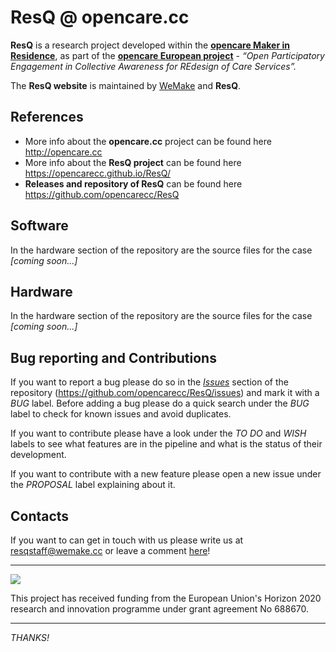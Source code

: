# ResQ @ opencare.cc
<b>ResQ</b> is a research project developed within the <b>[opencare Maker in Residence](http://wemake.cc/opencare/maker-in-residence-en/)</b>, as part of the <b>[opencare European project](http://opencare.cc)</b> - <i>“Open Participatory Engagement in Collective Awareness for REdesign of Care Services”.</i>

The <b>ResQ website</b> is maintained by [WeMake](http://wemake.cc/) and <b>ResQ</b>.

## References
* More info about the <b>opencare.cc</b> project can be found here <http://opencare.cc>
* More info about the <b>ResQ project</b> can be found here <https://opencarecc.github.io/ResQ/>
* <b>Releases and repository of ResQ</b> can be found here <https://github.com/opencarecc/ResQ>

## Software
In the hardware section of the repository are the source files for the case *[coming soon...]*

## Hardware
In the hardware section of the repository are the source files for the case *[coming soon...]*

## Bug reporting and Contributions
If you want to report a bug please do so in the *[Issues](https://github.com/opencarecc/ResQ/issues)* section of the repository (<https://github.com/opencarecc/ResQ/issues>) and mark it with a *BUG* label. Before adding a bug please do a quick search under the *BUG* label to check for known issues and avoid duplicates.

If you want to contribute please have a look under the *TO DO* and *WISH* labels to see what features are in the pipeline and what is the status of their development.

If you want to contribute with a new feature please open a new issue under the *PROPOSAL* label explaining about it.

## Contacts

If you want to can get in touch with us please write us at [resqstaff@wemake.cc](resqstaff@wemake.cc) or leave a comment [here](https://disqus.com/home/forums/res-q/)!

-----

![](https://github.com/opencarecc/OpenCarePlaybook/blob/master/OC-img_logo_ce-en-rvb-hr.jpg)

This project has received funding from the European Union's Horizon 2020 research and innovation programme under grant agreement No 688670.

-----

*THANKS!*
